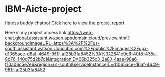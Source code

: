 # IBM-Aicte-project
fitness buddy chatbot
[Click here to view the project report](Fitnessbuddy.pdf)

Here is my project access link
https://web-chat.global.assistant.watson.appdomain.cloud/preview.html?backgroundImageURL=https%3A%2F%2Fus-south.assistant.watson.cloud.ibm.com%2Fpublic%2Fimages%2Fupx-d1065ace-d6af-4649-961f-af25b3fa8452%3A%3A2841e9c6-40f8-435c-8d76-140d75d2b7c1&integrationID=06b325c3-2a80-4aae-98a6-f10a06c5e7e6&region=us-south&serviceInstanceID=d1065ace-d6af-4649-961f-af25b3fa8452
